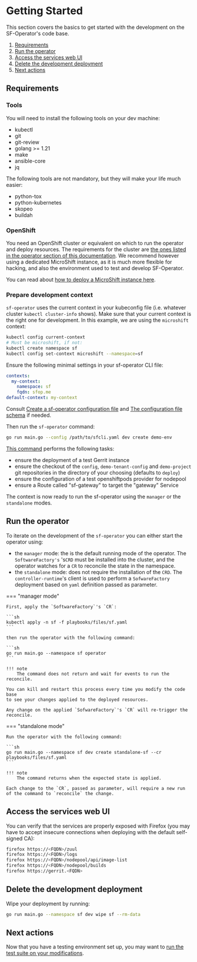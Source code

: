 # Getting Started

This section covers the basics to get started with the development on the SF-Operator's code base.


1. [Requirements](#requirements)
1. [Run the operator](#run-the-operator)
1. [Access the services web UI](#access-the-services-web-ui)
1. [Delete the development deployment](#delete-the-development-deployment)
1. [Next actions](#next-actions)

## Requirements

### Tools

You will need to install the following tools on your dev machine:

- kubectl
- git
- git-review
- golang >= 1.21
- make
- ansible-core
- jq

The following tools are not mandatory, but they will make your life much easier:

- python-tox
- python-kubernetes
- skopeo
- buildah

### OpenShift

You need an OpenShift cluster or equivalent on which to run the operator and deploy resources.
The requirements for the cluster are [the ones listed in the operator section of this documentation](../operator/getting_started.md#prerequisites). We recommend however using a dedicated MicroShift instance, as it is much more flexible for hacking, and also the environment used to test and develop SF-Operator.

You can read about [how to deploy a MicroShift instance here](./microshift.md).

### Prepare development context

`sf-operator` uses the current context in your kubeconfig file (i.e. whatever cluster `kubectl cluster-info` shows). Make sure that your current context is the right one for development. In this example, we are using the `microshift` context:

```sh
kubectl config current-context
# Must be microshift, if not:
kubectl create namespace sf
kubectl config set-context microshift --namespace=sf
```

Ensure the following minimal settings in your sf-operator CLI file:

```yaml
contexts:
  my-context:
    namespace: sf
    fqdn: sfop.me
default-context: my-context
```

Consult [Create a sf-operator configuration file](../reference/cli/index.md#config) and
[The configuration file schema](../reference/cli/index.md#configuration-file) if needed.

Then run the `sf-operator` command:

```sh
go run main.go --config /path/to/sfcli.yaml dev create demo-env
```

[This command](./../reference/cli/index.md#create-demo-env) performs the following tasks:

- ensure the deployment of a test Gerrit instance
- ensure the checkout of the `config`, `demo-tenant-config` and `demo-project` git repositories in the directory of your choosing (defaults to `deploy`)
- ensure the configuration of a test openshiftpods provider for nodepool
- ensure a Route called "sf-gateway" to target the "gateway" Service

The context is now ready to run the sf-operator using the `manager` or the `standalone` modes.

## Run the operator

To iterate on the development of the `sf-operator` you can either start the operator using:

- the `manager` mode: the is the default running mode of the operator.
  The `SoftwareFactory's` 's`CRD` must be installed into the cluster, and the operator watches
  for a `CR` to reconcile the state in the namespace.
- the `standalone` mode: does not require the installation of the `CRD`. The `controller-runtime`'s
  client is used to perform a `SofwareFactory` deployment based on `yaml` definition passed
  as parameter.

=== "manager mode"

    First, apply the `SoftwareFactory`'s `CR`:

    ```sh
    kubectl apply -n sf -f playbooks/files/sf.yaml
    ```

    then run the operator with the following command:

    ```sh
    go run main.go --namespace sf operator
    ```

    !!! note
        The command does not return and wait for events to run the reconcile.

    You can kill and restart this process every time you modify the code base
    to see your changes applied to the deployed resources.

    Any change on the applied `SofwareFactory`'s `CR` will re-trigger the reconcile.

=== "standalone mode"

    Run the operator with the following command:

    ```sh
    go run main.go --namespace sf dev create standalone-sf --cr playbooks/files/sf.yaml
    ```

    !!! note
        The command returns when the expected state is applied.

    Each change to the `CR`, passed as parameter, will require a new run of the command to `reconcile` the change.


## Access the services web UI

You can verify that the services are properly exposed with Firefox (you may have to accept insecure connections when deploying with the default self-signed CA):

```sh
firefox https://<FQDN>/zuul
firefox https://<FQDN>/logs
firefox https://<FQDN>/nodepool/api/image-list
firefox https://<FQDN>/nodepool/builds
firefox https://gerrit.<FQDN>
```

## Delete the development deployment

Wipe your deployment by running:

```sh
go run main.go --namespace sf dev wipe sf --rm-data
```

## Next actions

Now that you have a testing environment set up, you may want to [run the test suite on your modifications](./testing.md).
